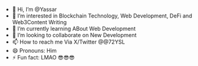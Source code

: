 - 👋 Hi, I’m @Yassar
- 👀 I’m interested in Blockchain Technology, Web Development, DeFi and Web3Content Writing
- 🌱 I’m currently learning ABout Web Development 
- 💞️ I’m looking to collaborate on New Development
- 📫 How to reach me Via X/Twitter @@72YSL
- 😄 Pronouns: Him
- ⚡ Fun fact: LMAO 😎😎😎

<!---
Abdoul/Abdoul is a ✨ special ✨ repository because its `README.md` (this file) appears on your GitHub profile.
You can click the Preview link to take a look at your changes.
--->
